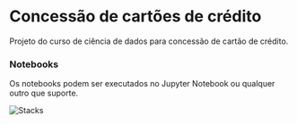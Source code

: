 # Concessão de cartões de crédito
Projeto do curso de ciência de dados para concessão de cartão de crédito.

### Notebooks
Os notebooks podem ser executados no Jupyter Notebook ou qualquer outro que suporte.

![Stacks](https://skillicons.dev/icons?i=py,git,github&theme=dark)
